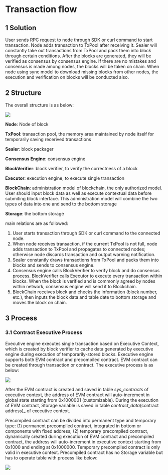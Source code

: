 # Transaction flow

## 1 Solution

User sends RPC request to node through SDK or curl command to start transaction. Node adds transaction to TxPool after receiving it. Sealer will constantly take out transactions from TxPool and pack them into block through certain conditions. After the blocks are generated, they will be verified as consensus by consensus engine. If there are no mistakes and consensus is made among nodes, the blocks will be taken on chain. When node using sync model to download missing blocks from other nodes, the execution and verification on blocks will be conducted also.

## 2 Structure
The overall structure is as below:

![](../../../images/architecture/transaction_stream.png)

**Node**: Node of block

**TxPool**: transaction pool, the memory area maintained by node itself for temporarily saving recerived transactions

**Sealer**: block packager

**Consensus Engine**: consensus engine

**BlockVerifier**: block verifier, to verify the correctness of a block

**Executor**: execution engine, to execute single transaction

**BlockChain**: administration model of blockchain, the only authorized model. User should input block data as well as execute contextual data before submiting block interface. This administration model will combine the two types of data into one and send to the bottom storage

**Storage**: the bottom storage

main relations are as followed:

 1. User starts transaction through SDK or curl command to the connected node.
 2. When node receives transaction, if the current TxPool is not full, node adds transaction to TxPool and propagates to connected nodes; otherwise node discards transaction and output warning notification.
 3. Sealer constantly draws transactions from TxPool and packs them into blocks and sends to consensus engine.
 4. Consensus engine calls BlockVerifier to verify block and do consensus process. BlockVerifier calls Executor to execute every transaction within blocks. When the block is verified and is commonly agreed by nodes within network, consensus engine will send it to Blockchain.
 5. BlockChain receives block and checks the information (block number, etc.), then inputs the block data and table date to bottom storage and moves the block on chain.

## 3 Process

### 3.1 Contract Executive Process

Executive engine executes single transaction based on Executive Context, which is created by block verifier to cache data generated by executive engine during execution of temporarily-stored blocks. Executive engine supports both EVM contract and precompiled contract. EVM contract can be created through transaction or contract. The executive process is as below:

![](../../../images/architecture/EVM_contract_execution.png)

After the EVM contract is created and saved in table _sys_contracts_ of executive context, the address of EVM contract will auto-increment in global state starting from 0x1000001 (customizable). During the execution of EVM contract, Storage variable is saved in table _contract_data_(contract address)_ of executive context.

Precompiled contract can be divided into permanent type and temporary type: (1) permanent precompiled contract, integrated in bottom or components with fixed address; (2) temporary precompiled contract, dynamically created during execution of EVM contract and precompiled contract, the address will auto-increment in executive context starting from 0x1000 and ending at 0x1000000. Temporary precompiled contract is only valid in executive context. Precompiled contract has no Storage variable but has to operate table with process like below:

![](../../../images/architecture/precompiled_contract_execution.png)
